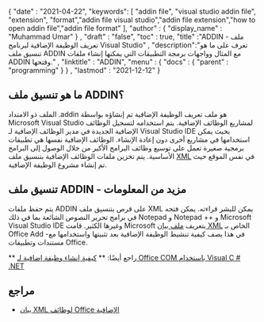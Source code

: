 {
  "date" : "2021-04-22",
  "keywords": [ "addin file", "visual studio addin file", "extension", "format","addin file visual studio","addin file extension","how to open addin file","addin file format" ],
  "author" : {
    "display_name" : "Muhammad Umar"
} ,
  "draft" : "false",
  "toc" : true,
  "title" :"ADDIN - ملف تعريف الوظيفة الإضافية لبرنامج Visual Studio" ,
  "description":"تعرف على ما هو تنسيق ملف ADDIN مع المثال وواجهات برمجة التطبيقات التي يمكنها إنشاء ملفات ADDIN وفتحها." ,
  "linktitle" : "ADDIN",
  "menu" : {
    "docs" : {
      "parent" : "programming"
}
} ,
  "lastmod" : "2021-12-12"
}

## ما هو تنسيق ملف ADDIN؟

الملف ذو الامتداد .addin هو ملف تعريف الوظيفة الإضافية تم إنشاؤه بواسطة Microsoft Visual Studio لمشاريع الوظائف الإضافية. يتم استخدامه لتسجيل الوظائف الإضافية الجديدة في مدير الوظائف الإضافية لـ Visual Studio IDE بحيث يمكن استخدامها في مشاريع أخرى دون إعادة الإنشاء. الوظائف الإضافية نفسها هي تطبيقات برمجية صغيرة تعمل على توسيع وظائف البرامج الأكبر من خلال الوصول إلى البرامج الأساسية. يتم تخزين ملفات الوظائف الإضافية بتنسيق ملف [XML](/ar/web/xml/) في نفس الموقع حيث تم إنشاء مشروع الوظيفة الإضافية.

## تنسيق ملف ADDIN - مزيد من المعلومات

يتم حفظ ملفات ADDIN على قرص بتنسيق ملف XML يمكن للبشر قراءته. يمكن فتحه في برامج تحرير النصوص الشائعة بما في ذلك Notepad و Notepad ++ و Microsoft Visual Studio IDE وغيرها الكثير. قامت Microsoft بتعريف [ملف بيان XML](https://learn.microsoft.com/en-us/office/dev/add-ins/develop/add-in-manifests?tabs=tabid-1) الخاص بـ Office Add -في هذا يصف كيفية تنشيط الوظيفة الإضافية بعد تثبيتها واستخدامها مع مستندات وتطبيقات Office.

** راجع أيضًا: ** [كيفية إنشاء وظيفة إضافية لـ Office COM باستخدام Visual C # .NET](https://learn.microsoft.com/en-us/previous-versions/office/troubleshoot/office-developer/office-com-add-in-using-visual-c)

## مراجع

* [بيان XML لوظائف Office الإضافية](https://learn.microsoft.com/en-us/office/dev/add-ins/develop/add-in-manifests?tabs=tabid-1)

